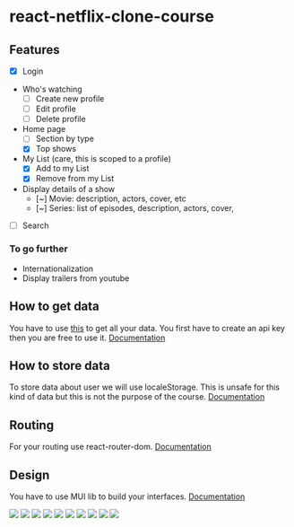 # react-netflix-clone-course

## Features

- [x] Login
- Who's watching
  - [ ] Create new profile
  - [ ] Edit profile
  - [ ] Delete profile
- Home page
  - [ ] Section by type
  - [x] Top shows
- My List (care, this is scoped to a profile)
  - [x] Add to my List
  - [x] Remove from my List
- Display details of a show
  - [~] Movie: description, actors, cover, etc
  - [~] Series: list of episodes, description, actors, cover,
- [ ] Search

### To go further

- Internationalization
- Display trailers from youtube

## How to get data

You have to use [this](https://www.themoviedb.org/) to get all your data. You first have to create an api key then you are free to use it.
[Documentation](https://developers.themoviedb.org/3)

## How to store data

To store data about user we will use localeStorage. This is unsafe for this kind of data but this is not the purpose of the course.
[Documentation](https://developer.mozilla.org/en-US/docs/Web/API/Window/localStorage)

## Routing

For your routing use react-router-dom.
[Documentation](https://v5.reactrouter.com/web/guides/quick-start)

## Design

You have to use MUI lib to build your interfaces.
[Documentation](https://mui.com/)

![](Assets/homepage.png)
![](Assets/login.png)
![](Assets/movieDetails.png)
![](Assets/mylist.png)
![](Assets/search.png)
![](Assets/sectionByType.png)
![](Assets/serieDetails.png)
![](Assets/serieEpList.png)
![](Assets/topshows.png)
![](Assets/whoswatching.png)

